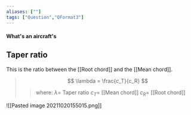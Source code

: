 ```yaml
---
aliases: [""]
tags: ["Question","QFormat3"]
---
```


#### What's an aircraft's
## Taper ratio
This is the ratio between the [[Root chord]] and the [[Mean chord]].

> $$ \lambda = \frac{c_T}{c_R} $$ 
>> where:
>> $\lambda =$ Taper ratio
>> $c_T =$ [[Mean chord]]
>> $c_R =$  [[Root chord]]


![[Pasted image 20211020155015.png]]
